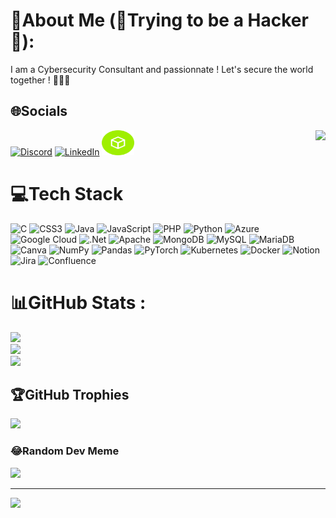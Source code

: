 # 💫About Me (👾Trying to be a Hacker👾):
I am a Cybersecurity Consultant and passionnate !
Let's secure the world together ! 👨🏻‍💻

## 🌐Socials
[![Discord](https://img.shields.io/badge/Discord-%237289DA.svg?logo=discord&logoColor=white)](htttps://discord.gg/noiuytre.) [![LinkedIn](https://img.shields.io/badge/LinkedIn-%230077B5.svg?logo=linkedin&logoColor=white)](https://www.linkedin.com/in/charles-melis-397007175) 
<a href="https://app.hackthebox.com/profile/overview">
  <img src="https://github.com/noiuytre/noiuytre/blob/main/hack-the-box-svgrepo-com.svg" width="52" height="40" alt="htb logo"/>
</a>
<img align="right" height="150" src="https://th.bing.com/th/id/R.44d7da339cb763a8d6614388df3836f2?rik=%2bD6C7jZwA2jpNA&pid=ImgRaw&r=0"  />

# 💻Tech Stack
![C](https://img.shields.io/badge/c-%2300599C.svg?style=flat&logo=c&logoColor=white) ![CSS3](https://img.shields.io/badge/css3-%231572B6.svg?style=flat&logo=css3&logoColor=white) ![Java](https://img.shields.io/badge/java-%23ED8B00.svg?style=flat&logo=java&logoColor=white) ![JavaScript](https://img.shields.io/badge/javascript-%23323330.svg?style=flat&logo=javascript&logoColor=%23F7DF1E) ![PHP](https://img.shields.io/badge/php-%23777BB4.svg?style=flat&logo=php&logoColor=white) ![Python](https://img.shields.io/badge/python-3670A0?style=flat&logo=python&logoColor=ffdd54) ![Azure](https://img.shields.io/badge/azure-%230072C6.svg?style=flat&logo=azure-devops&logoColor=white) ![Google Cloud](https://img.shields.io/badge/Google%20Cloud-%234285F4.svg?style=flat&logo=google-cloud&logoColor=white) ![.Net](https://img.shields.io/badge/.NET-5C2D91?style=flat&logo=.net&logoColor=white) ![Apache](https://img.shields.io/badge/apache-%23D42029.svg?style=flat&logo=apache&logoColor=white) ![MongoDB](https://img.shields.io/badge/MongoDB-%234ea94b.svg?style=flat&logo=mongodb&logoColor=white) ![MySQL](https://img.shields.io/badge/mysql-%2300f.svg?style=flat&logo=mysql&logoColor=white) ![MariaDB](https://img.shields.io/badge/MariaDB-003545?style=flat&logo=mariadb&logoColor=white) ![Canva](https://img.shields.io/badge/Canva-%2300C4CC.svg?style=flat&logo=Canva&logoColor=white) ![NumPy](https://img.shields.io/badge/numpy-%23013243.svg?style=flat&logo=numpy&logoColor=white) ![Pandas](https://img.shields.io/badge/pandas-%23150458.svg?style=flat&logo=pandas&logoColor=white) ![PyTorch](https://img.shields.io/badge/PyTorch-%23EE4C2C.svg?style=flat&logo=PyTorch&logoColor=white) ![Kubernetes](https://img.shields.io/badge/kubernetes-%23326ce5.svg?style=flat&logo=kubernetes&logoColor=white) ![Docker](https://img.shields.io/badge/docker-%230db7ed.svg?style=flat&logo=docker&logoColor=white) ![Notion](https://img.shields.io/badge/Notion-%23000000.svg?style=flat&logo=notion&logoColor=white) ![Jira](https://img.shields.io/badge/jira-%230A0FFF.svg?style=flat&logo=jira&logoColor=white) ![Confluence](https://img.shields.io/badge/confluence-%23172BF4.svg?style=flat&logo=confluence&logoColor=white)
# 📊GitHub Stats :
![](https://github-readme-stats.vercel.app/api?username=Noiuytre&theme=merko&hide_border=false&include_all_commits=true&count_private=false)<br/>
![](https://github-readme-streak-stats.herokuapp.com/?user=Noiuytre&theme=merko&hide_border=false)<br/>
![](https://github-readme-stats.vercel.app/api/top-langs/?username=Noiuytre&theme=merko&hide_border=false&include_all_commits=true&count_private=false&layout=compact)

## 🏆GitHub Trophies
![](https://github-trophies.vercel.app/?username=Noiuytre&theme=juicyfresh&no-frame=false&no-bg=false&margin-w=4)

### 😂Random Dev Meme
<img src="https://media.licdn.com/dms/image/D5622AQGjKBMIBIs-LA/feedshare-shrink_800/0/1699688680938?e=1702512000&v=beta&t=-qgRVI_k-wD4vVH2xIzOAzc1Ov5zdt85LtlPdWgXovw)https://media.licdn.com/dms/image/D5622AQGjKBMIBIs-LA/feedshare-shrink_800/0/1699688680938?e=1702512000&v=beta&t=-qgRVI_k-wD4vVH2xIzOAzc1Ov5zdt85LtlPdWgXovw" width="512px"/>

---
[![](https://visitcount.itsvg.in/api?id=Noiuytre&icon=2&color=3)](https://visitcount.itsvg.in)
